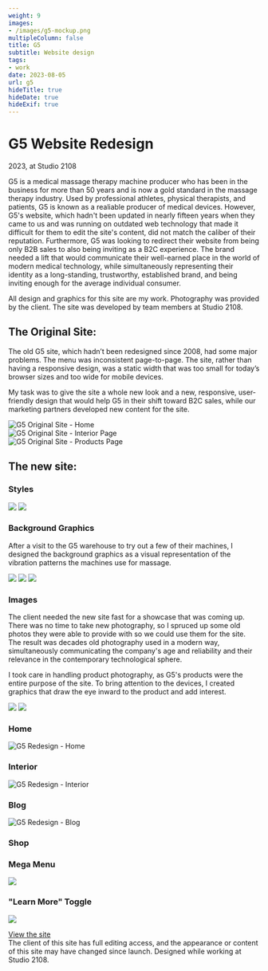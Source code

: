 ```yaml
---
weight: 9
images:
- /images/g5-mockup.png
multipleColumn: false
title: G5
subtitle: Website design
tags:
- work
date: 2023-08-05
url: g5
hideTitle: true
hideDate: true
hideExif: true
---
```


# G5 Website Redesign
<div class="subtitle">2023, at Studio 2108</div>

G5 is a medical massage therapy machine producer who has been in the business for more than 50 years and is now a gold standard in the massage therapy industry. Used by professional athletes, physical therapists, and patients, G5 is known as a realiable producer of medical devices. However, G5's website, which hadn't been updated in nearly fifteen years when they came to us and was running on outdated web technology that made it difficult for them to edit the site's content, did not match the caliber of their reputation. Furthermore, G5 was looking to redirect their website from being only B2B sales to also being inviting as a B2C experience. The brand needed a lift that would communicate their well-earned place in the world of modern medical technology, while simultaneously representing their identity as a long-standing, trustworthy, established brand, and being inviting enough for the average individual consumer.

All design and graphics for this site are my work. Photography was provided by the client. The site was developed by team members at Studio 2108.

## The Original Site:
The old G5 site, which hadn’t been redesigned since 2008, had some major problems. The menu was inconsistent page-to-page. The site, rather than having a responsive design, was a static width that was too small for today’s browser sizes and too wide for mobile devices.

My task was to give the site a whole new look and a new, responsive, user-friendly design that would help G5 in their shift toward B2C sales, while our marketing partners developed new content for the site.

<div class="scroll-box"><img src="/images/g5/old/G5-Home.png" alt="G5 Original Site - Home"/></div>
<div class="scroll-box"><img src="/images/g5/old/G5-PhysicalTherapy.png" alt="G5 Original Site - Interior Page"/></div>
<div class="scroll-box"><img src="/images/g5/old/G5-Products.png" alt="G5 Original Site - Products Page"/></div>

## The new site:

### Styles
![](/images/g5/colors.png)
![](/images/g5/fonts.png)

### Background Graphics

After a visit to the G5 warehouse to try out a few of their machines, I designed the background graphics as a visual representation of the vibration patterns the machines use for massage.

![](/images/g5/assets/G5-Pattern.png)
![](/images/g5/assets/G5-Vibe-Lines.png)
![](/images/g5/assets/G5-pattern2.png)

### Images

The client needed the new site fast for a showcase that was coming up. There was no time to take new photography, so I spruced up some old photos they were able to provide with so we could use them for the site. The result was decades old photography used in a modern way, simultaneously communicating the company's age and reliability and their relevance in the contemporary technological sphere. 

I took care in handling product photography, as G5's products were the entire purpose of the site. To bring attention to the devices, I created graphics that draw the eye inward to the product and add interest.

![](/images/g5/assets/G5-HeroImage.png)
![](/images/g5/assets/G5-Neocussor.png)

### Home
<div class="scroll-box"><img src="/images/g5/G5-Home.png" alt="G5 Redesign - Home"/></div>

### Interior
<div class="scroll-box"><img src="/images/g5/G5-Interior.png" alt="G5 Redesign - Interior"/></div>

### Blog
<div class="scroll-box"><img src="/images/g5/G5-Blog.png" alt="G5 Redesign - Blog"/></div>

### Shop

### Mega Menu
![](/images/g5/G5-Header.png)

### "Learn More" Toggle
![](/images/g5/assets/G5-Popup.png)


<div class="button"><a href="https://www.g5.com">View the site</a></div>

<div class="small-text">The client of this site has full editing access, and the appearance or content of this site may have changed since launch. Designed while working at Studio 2108.</div>